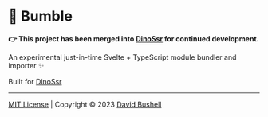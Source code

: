 # 🐝 Bumble

**👉 This project has been merged into [DinoSsr](https://github.com/dbushell/dinossr) for continued development.**

An experimental just-in-time Svelte + TypeScript module bundler and importer ✨

Built for [DinoSsr](https://github.com/dbushell/dinossr)

* * *

[MIT License](/LICENSE) | Copyright © 2023 [David Bushell](https://dbushell.com)
